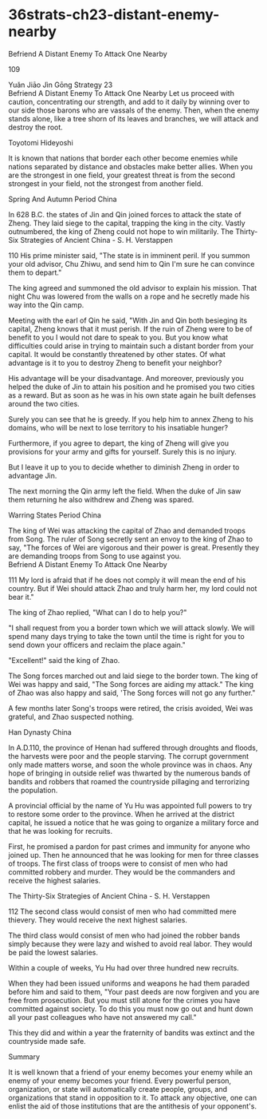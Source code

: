 # 36strats-ch23-distant-enemy-nearby

Befriend A Distant Enemy To Attack One Nearby 
 
109 
 
Yuǎn Jiāo Jìn Gōng 
Strategy 23                                                   
Befriend A Distant Enemy To Attack One Nearby 
 Let us proceed with caution, concentrating our strength, and 
add to it daily by winning over to our side those barons who 
are vassals of the enemy. Then, when the enemy stands alone, 
like a tree shorn of its leaves and branches, we will attack 
and destroy the root. 
 
Toyotomi Hideyoshi 
 
It is known that nations that border each other become enemies while 
nations separated by distance and obstacles make better allies. When 
you are the strongest in one field, your greatest threat is from the 
second strongest in your field, not the strongest from another field. 
 
Spring And Autumn Period China 
 
In 628 B.C. the states of Jin and Qin joined forces to attack the state of 
Zheng. They laid siege to the capital, trapping the king in the city. 
Vastly outnumbered, the king of Zheng could not hope to win militarily. 
The Thirty-Six Strategies of Ancient China - S. H. Verstappen 
 
110 
His prime minister said, "The state is in imminent peril. If you summon 
your old advisor, Chu Zhiwu, and send him to Qin I'm sure he can 
convince them to depart." 
 
The king agreed and summoned the old advisor to explain his mission. 
That night Chu was lowered from the walls on a rope and he secretly 
made his way into the Qin camp.  
 
Meeting with the earl of Qin he said, "With Jin and Qin both besieging 
its capital, Zheng knows that it must perish. If the ruin of Zheng were to 
be of benefit to you I would not dare to speak to you. But you know 
what difficulties could arise in trying to maintain such a distant border 
from your capital. It would be constantly threatened by other states. Of 
what advantage is it to you to destroy Zheng to benefit your neighbor?  
 
His advantage will be your disadvantage. And moreover, previously 
you helped the duke of Jin to attain his position and he promised you 
two cities as a reward. But as soon as he was in his own state again he 
built defenses around the two cities.  
 
Surely you can see that he is greedy. If you help him to annex Zheng to 
his domains, who will be next to lose territory to his insatiable hunger?  
 
Furthermore, if you agree to depart, the king of Zheng will give you 
provisions for your army and gifts for yourself. Surely this is no injury.  
 
But I leave it up to you to decide whether to diminish Zheng in order to 
advantage Jin. 
 
The next morning the Qin army left the field. When the duke of Jin saw 
them returning he also withdrew and Zheng was spared. 
 
Warring States Period China 
 
The king of Wei was attacking the capital of Zhao and demanded 
troops from Song. The ruler of Song secretly sent an envoy to the king 
of Zhao to say, "The forces of Wei are vigorous and their power is 
great. Presently they are demanding troops from Song to use against 
you.  
Befriend A Distant Enemy To Attack One Nearby 
 
111 
My lord is afraid that if he does not comply it will mean the end of his 
country. But if Wei should attack Zhao and truly harm her, my lord 
could not bear it." 
 
The king of Zhao replied, "What can I do to help you?" 
 
"I shall request from you a border town which we will attack slowly. 
We will spend many days trying to take the town until the time is right 
for you to send down your officers and reclaim the place again." 
  
"Excellent!" said the king of Zhao.  
 
The Song forces marched out and laid siege to the border town. The 
king of Wei was happy and said, "The Song forces are aiding my 
attack." The king of Zhao was also happy and said, 'The Song forces 
will not go any further."  
 
A few months later Song's troops were retired, the crisis avoided, Wei 
was grateful, and Zhao suspected nothing. 
 
Han Dynasty China 
 
In A.D.110, the province of Henan had suffered through droughts and 
floods, the harvests were poor and the people starving. The corrupt 
government only made matters worse, and soon the whole province 
was in chaos. Any hope of bringing in outside relief was thwarted by 
the numerous bands of bandits and robbers that roamed the countryside 
pillaging and terrorizing the population. 
 
A provincial official by the name of Yu Hu was appointed full powers 
to try to restore some order to the province. When he arrived at the 
district capital, he issued a notice that he was going to organize a 
military force and that he was looking for recruits. 
 
First, he promised a pardon for past crimes and immunity for anyone 
who joined up. Then he announced that he was looking for men for 
three classes of troops. The first class of troops were to consist of men 
who had committed robbery and murder. They would be the 
commanders and receive the highest salaries. 
 
The Thirty-Six Strategies of Ancient China - S. H. Verstappen 
 
112 
The second class would consist of men who had committed mere 
thievery. They would receive the next highest salaries. 
 
The third class would consist of men who had joined the robber bands 
simply because they were lazy and wished to avoid real labor. They 
would be paid the lowest salaries. 
 
Within a couple of weeks, Yu Hu had over three hundred new recruits.  
 
When they had been issued uniforms and weapons he had them paraded 
before him and said to them, "Your past deeds are now forgiven and 
you are free from prosecution. But you must still atone for the crimes 
you have committed against society. To do this you must now go out 
and hunt down all your past colleagues who have not answered my 
call."  
 
This they did and within a year the fraternity of bandits was extinct and 
the countryside made safe. 
 
Summary 
 
It is well known that a friend of your enemy becomes your enemy 
while an enemy of your enemy becomes your friend. Every powerful 
person, organization, or state will automatically create people, groups, 
and organizations that stand in opposition to it. To attack any objective, 
one can enlist the aid of those institutions that are the antithesis of your 
opponent's. 
